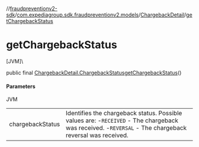 //[fraudpreventionv2-sdk](../../../index.md)/[com.expediagroup.sdk.fraudpreventionv2.models](../index.md)/[ChargebackDetail](index.md)/[getChargebackStatus](get-chargeback-status.md)

# getChargebackStatus

[JVM]\

public final [ChargebackDetail.ChargebackStatus](-chargeback-status/index.md)[getChargebackStatus](get-chargeback-status.md)()

#### Parameters

JVM

| | |
|---|---|
| chargebackStatus | Identifies the chargeback status. Possible values are: -`RECEIVED` - The chargeback was received. -`REVERSAL` - The chargeback reversal was received. |
